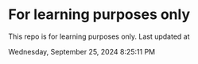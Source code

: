 # For learning purposes only
This repo is for learning purposes only.
Last updated at

Wednesday, September 25, 2024 8:25:11 PM

